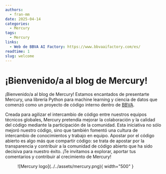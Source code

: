 ```yaml
---
authors:
  - fran-mm
date: 2025-04-14
categories:
  - Mercury
tags:
  - Mercury
links:
  - Web de BBVA AI Factory: https://www.bbvaaifactory.com/es/
readtime: 1
slug: welcome
---
```


# ¡Bienvenido/a al blog de Mercury!

¡Bienvenido/a al blog de Mercury! Estamos encantados de presentarte Mercury, una librería Python para machine learning y ciencia de datos que comenzó como un proyecto de código interno dentro de [BBVA](https://www.bbva.es/es/).

<!-- more -->

Creada para agilizar el intercambio de código entre nuestros equipos técnicos globales, Mercury pretendía mejorar la colaboración y la calidad del código mediante la participación de la comunidad. Esta iniciativa no sólo mejoró nuestro código, sino que también fomentó una cultura de intercambio de conocimientos y trabajo en equipo. Apostar por el código abierto es algo más que compartir código: se trata de apostar por la transparencia y contribuir a la comunidad de código abierto que ha sido decisiva para nuestro éxito. ¡Te invitamos a explorar, aportar tus comentarios y contribuir al crecimiento de Mercury!

<figure markdown="span">
  ![Mercury logo](../../assets/mercury.png){ width="500" }
</figure>